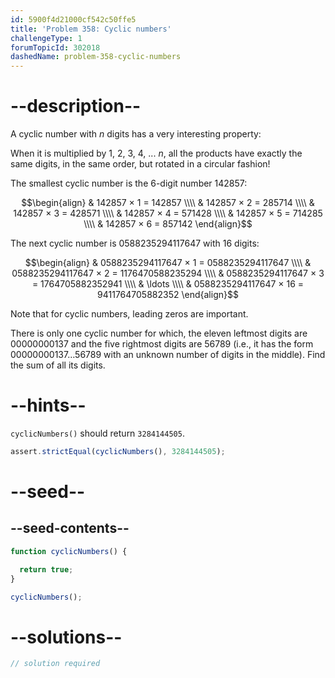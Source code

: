 ```yaml
---
id: 5900f4d21000cf542c50ffe5
title: 'Problem 358: Cyclic numbers'
challengeType: 1
forumTopicId: 302018
dashedName: problem-358-cyclic-numbers
---
```


# --description--

A cyclic number with $n$ digits has a very interesting property:

When it is multiplied by 1, 2, 3, 4, ... $n$, all the products have exactly the same digits, in the same order, but rotated in a circular fashion!

The smallest cyclic number is the 6-digit number 142857:

$$\begin{align}
  & 142857 × 1 = 142857 \\\\
  & 142857 × 2 = 285714 \\\\
  & 142857 × 3 = 428571 \\\\
  & 142857 × 4 = 571428 \\\\
  & 142857 × 5 = 714285 \\\\
  & 142857 × 6 = 857142
\end{align}$$

The next cyclic number is 0588235294117647 with 16 digits:

$$\begin{align}
  & 0588235294117647 × 1 = 0588235294117647 \\\\
  & 0588235294117647 × 2 = 1176470588235294 \\\\
  & 0588235294117647 × 3 = 1764705882352941 \\\\
  & \ldots \\\\
  & 0588235294117647 × 16 = 9411764705882352
\end{align}$$

Note that for cyclic numbers, leading zeros are important.

There is only one cyclic number for which, the eleven leftmost digits are 00000000137 and the five rightmost digits are 56789 (i.e., it has the form $00000000137\ldots56789$ with an unknown number of digits in the middle). Find the sum of all its digits.

# --hints--

`cyclicNumbers()` should return `3284144505`.

```js
assert.strictEqual(cyclicNumbers(), 3284144505);
```

# --seed--

## --seed-contents--

```js
function cyclicNumbers() {

  return true;
}

cyclicNumbers();
```

# --solutions--

```js
// solution required
```
